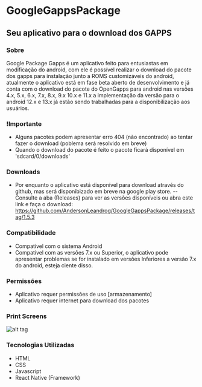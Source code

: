 # GoogleGappsPackage
## Seu aplicativo para o download dos GAPPS

### Sobre
Google Package Gapps é um aplicativo feito para entusiastas em modificação do android, com ele é possível realizar o download do pacote dos gapps para instalação junto a ROMS customizáveis do android, atualmente o aplicativo está em fase beta aberto de desenvolvimento e já conta com o download do pacote do OpenGapps para android nas versões 4.x, 5.x, 6.x, 7.x, 8.x, 9.x 10.x e 11.x a implementação da versão para o android 12.x e 13.x já estão sendo trabalhadas para a disponibilização aos usuários.

### !Importante
- Alguns pacotes podem apresentar erro 404 (não encontrado) ao tentar fazer o download (poblema será resolvido em breve)
- Quando o download do pacote é feito o pacote ficará disponível em 'sdcard/0/downloads'

### Downloads
- Por enquanto o aplicativo está disponível para download através do github, mas será disponibizado em breve na google play store.
-- Consulte a aba (Releases) para ver as versões disponíveis
ou abra este link e faça o download: https://github.com/AndersonLeandrog/GoogleGappsPackage/releases/tag/1.5.3

### Compatibilidade
- Compatível com o sistema Android
- Compatível com as versões 7.x ou Superior, o aplicativo pode apresentar problemas se for instalado em versões Inferiores a versão 7.x do android, esteja ciente disso.

### Permissões
- Aplicativo requer permissões de uso [armazenamento]
- Aplicativo requer internet para download dos pacotes

### Print Screens
![alt tag](https://i.ibb.co/5nqtdk4/Sem-T-tulo-1.png)

### Tecnologias Utilizadas
 - HTML
 - CSS
 - Javascript
 - React Native (Framework)
 
 
